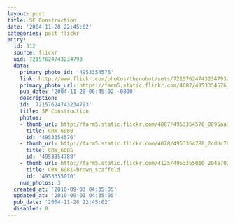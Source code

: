 ```yaml
---
layout: post
title: SF Construction
date: '2004-11-28 22:45:02'
categories: post flickr
entry:
  id: 312
  source: flickr
  uid: 72157624743234793
  data:
    primary_photo_id: '4953354576'
    link: http://www.flickr.com/photos/thenobot/sets/72157624743234793/
    primary_photo_url: https://farm5.static.flickr.com/4087/4953354576_0095aa7930_m.jpg
    pub_date: '2004-11-28 06:45:02 -0800'
    description: 
    id: '72157624743234793'
    title: SF Construction
    photos:
    - thumb_url: http://farm5.static.flickr.com/4087/4953354576_0095aa7930_s.jpg
      title: CRW_6080
      id: '4953354576'
    - thumb_url: http://farm5.static.flickr.com/4078/4953354788_2cddc76d0a_s.jpg
      title: CRW_6085
      id: '4953354788'
    - thumb_url: http://farm5.static.flickr.com/4125/4953355010_204e702b32_s.jpg
      title: CRW_6081-brown_scaffold
      id: '4953355010'
    num_photos: 3
  created_at: '2010-09-03 04:35:05'
  updated_at: '2010-09-03 04:35:05'
  pub_date: '2004-11-28 22:45:02'
  disabled: 0
---
```

